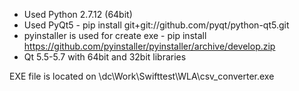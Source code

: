 * Used Python 2.7.12 (64bit)
* Used PyQt5 - pip install git+git://github.com/pyqt/python-qt5.git
* pyinstaller is used for create exe  - pip install https://github.com/pyinstaller/pyinstaller/archive/develop.zip
* Qt 5.5-5.7 with 64bit and 32bit libraries

EXE file is located on \\dc\Work\Swifttest\WLA\csv_converter.exe